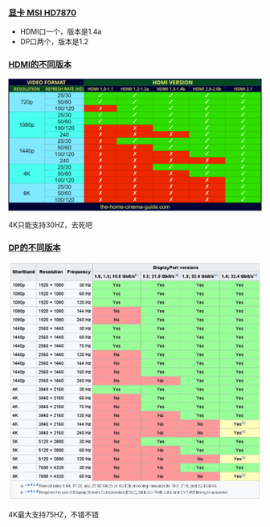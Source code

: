 ### [显卡 MSI  HD7870](https://www.msi.com/Graphics-card/R78702GD5TOC/Specification)

- HDMI口一个，版本是1.4a
- DP口两个，版本是1.2

### [HDMI的不同版本](https://www.the-home-cinema-guide.com/hdmi-cable-connector-explained.html)

![HDMI Support for Common TV Video Formats Table](.\images\hdmi-video-formats-table.png)

4K只能支持30HZ，去死吧

### [DP的不同版本](https://www.evga.com/support/faq/FAQdetails.aspx?faqid=59677)

![img](.\images\DP14support.JPG)

4K最大支持75HZ，不错不错